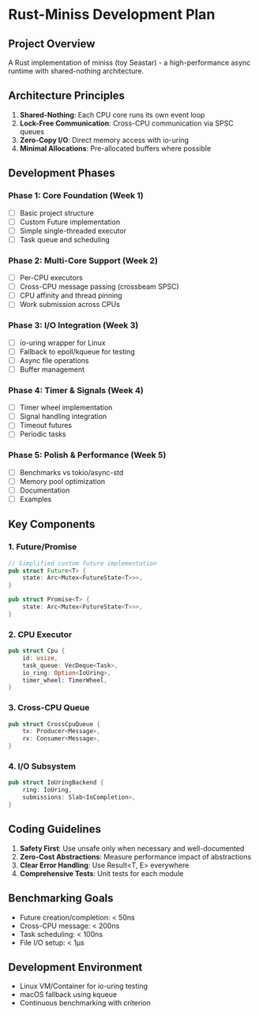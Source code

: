# Rust-Miniss Development Plan

## Project Overview
A Rust implementation of miniss (toy Seastar) - a high-performance async runtime with shared-nothing architecture.

## Architecture Principles
1. **Shared-Nothing**: Each CPU core runs its own event loop
2. **Lock-Free Communication**: Cross-CPU communication via SPSC queues
3. **Zero-Copy I/O**: Direct memory access with io-uring
4. **Minimal Allocations**: Pre-allocated buffers where possible

## Development Phases

### Phase 1: Core Foundation (Week 1)
- [ ] Basic project structure
- [ ] Custom Future implementation
- [ ] Simple single-threaded executor
- [ ] Task queue and scheduling

### Phase 2: Multi-Core Support (Week 2)
- [ ] Per-CPU executors
- [ ] Cross-CPU message passing (crossbeam SPSC)
- [ ] CPU affinity and thread pinning
- [ ] Work submission across CPUs

### Phase 3: I/O Integration (Week 3)
- [ ] io-uring wrapper for Linux
- [ ] Fallback to epoll/kqueue for testing
- [ ] Async file operations
- [ ] Buffer management

### Phase 4: Timer & Signals (Week 4)
- [ ] Timer wheel implementation
- [ ] Signal handling integration
- [ ] Timeout futures
- [ ] Periodic tasks

### Phase 5: Polish & Performance (Week 5)
- [ ] Benchmarks vs tokio/async-std
- [ ] Memory pool optimization
- [ ] Documentation
- [ ] Examples

## Key Components

### 1. Future/Promise
```rust
// Simplified custom future implementation
pub struct Future<T> {
    state: Arc<Mutex<FutureState<T>>>,
}

pub struct Promise<T> {
    state: Arc<Mutex<FutureState<T>>>,
}
```

### 2. CPU Executor
```rust
pub struct Cpu {
    id: usize,
    task_queue: VecDeque<Task>,
    io_ring: Option<IoUring>,
    timer_wheel: TimerWheel,
}
```

### 3. Cross-CPU Queue
```rust
pub struct CrossCpuQueue {
    tx: Producer<Message>,
    rx: Consumer<Message>,
}
```

### 4. I/O Subsystem
```rust
pub struct IoUringBackend {
    ring: IoUring,
    submissions: Slab<IoCompletion>,
}
```

## Coding Guidelines
1. **Safety First**: Use unsafe only when necessary and well-documented
2. **Zero-Cost Abstractions**: Measure performance impact of abstractions
3. **Clear Error Handling**: Use Result<T, E> everywhere
4. **Comprehensive Tests**: Unit tests for each module

## Benchmarking Goals
- Future creation/completion: < 50ns
- Cross-CPU message: < 200ns
- Task scheduling: < 100ns
- File I/O setup: < 1μs

## Development Environment
- Linux VM/Container for io-uring testing
- macOS fallback using kqueue
- Continuous benchmarking with criterion
